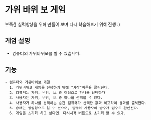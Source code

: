 # 가위 바위 보 게임
부족한 실력향상을 위해 만들어 보며 다시 학습해보기 위해 진행 :)

## 게임 설명
- 컴퓨터와 가위바위보를 할 수 있습니다.

## 기능
```
- 컴퓨터와 가위바위보 대결
  1. 가위바위보 게임을 진행하기 위해 "시작"버튼을 클릭한다.
  2. 컴퓨터는 가위, 바위, 보 중 랜덤으로 하나를 선택한다.
  3. 사용자는 가위, 바위, 보 중 하나를 선택할 수 있다.
  4. 사용자가 하나를 선택하는 순간 컴퓨터가 선택한 값과 비교하여 결과를 출력한다.
  5. 승패는 팝업창으로 알 수 있으며, 컴퓨터-사용자의 승수가 점수로 환산된다.
  6. 게임을 초기화 하고 싶다면, 다시시작 버튼으로 초기화 할 수 있다. 
```